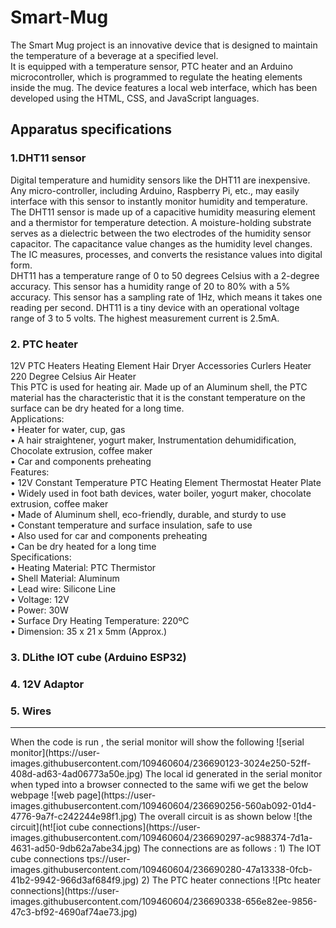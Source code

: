 # Smart-Mug
The Smart Mug project is an innovative device that is designed to maintain the temperature of a beverage at a specified level.       
It is equipped with a temperature sensor, PTC heater  and an Arduino microcontroller, which is programmed to regulate the heating elements inside the mug. The device features a local web interface, which has been developed using the HTML, CSS, and JavaScript languages.     
## Apparatus specifications        
### 1.DHT11 sensor    
Digital temperature and humidity sensors like the DHT11 are inexpensive.  Any micro-controller, including Arduino, Raspberry Pi, etc., may easily interface with this sensor to instantly monitor humidity and temperature.      
The DHT11 sensor is made up of a capacitive humidity measuring element and a thermistor for temperature detection.  A moisture-holding substrate serves as a dielectric between the two electrodes of the humidity sensor capacitor. The capacitance value changes as the humidity level changes. The IC measures, processes, and converts the resistance values into digital form.        
DHT11 has a temperature range of 0 to 50 degrees Celsius with a 2-degree accuracy. This sensor has a humidity range of 20 to 80% with a 5% accuracy. This sensor has a sampling rate of 1Hz, which means it takes one reading per second.  DHT11 is a tiny device with an operational voltage range of 3 to 5 volts. The highest measurement current is 2.5mA.         
### 2.	PTC heater    
12V PTC Heaters Heating Element Hair Dryer Accessories Curlers Heater 220 Degree Celsius Air Heater       
This PTC is used for heating air. Made up of an Aluminum shell, the PTC material has the characteristic that it is the constant temperature on the surface can be dry heated for a long time.          
Applications:    
•	Heater for water, cup, gas      
•	A hair straightener, yogurt maker, Instrumentation dehumidification, Chocolate extrusion, coffee maker     
•	Car and components preheating          
Features:    
•	12V Constant Temperature PTC Heating Element Thermostat Heater Plate      
•	Widely used in foot bath devices, water boiler, yogurt maker, chocolate extrusion, coffee maker      
•	Made of Aluminum shell, eco-friendly, durable, and sturdy to use     
•	Constant temperature and surface insulation, safe to use     
•	Also used for car and components preheating     
•	Can be dry heated for a long time           
Specifications:    
•	Heating Material: PTC Thermistor    
•	Shell Material: Aluminum    
•	Lead wire: Silicone Line    
•	Voltage: 12V    
•	Power: 30W    
•	Surface Dry Heating Temperature: 220ºC   
•	Dimension: 35 x 21 x 5mm (Approx.)    
### 3. DLithe IOT cube (Arduino ESP32)   
### 4. 12V Adaptor   
### 5. Wires
<hr>
When the code is run , the serial monitor will show the following
![serial monitor](https://user-images.githubusercontent.com/109460604/236690123-3024e250-52ff-408d-ad63-4ad06773a50e.jpg)
The local id generated in the serial monitor when typed into a browser connected to the same wifi we get the below webpage
![web page](https://user-images.githubusercontent.com/109460604/236690256-560ab092-01d4-4776-9a7f-c242244e98f1.jpg)
The overall circuit is as shown below
![the circuit](ht![iot cube connections](https://user-images.githubusercontent.com/109460604/236690297-ac988374-7d1a-4631-ad50-9db62a7abe34.jpg)
The connections are as follows :
1) The IOT cube connections
tps://user-images.githubusercontent.com/109460604/236690280-47a13338-0fcb-41b2-9942-966d3af684f9.jpg)
2) The PTC heater connections
![Ptc heater connections](https://user-images.githubusercontent.com/109460604/236690338-656e82ee-9856-47c3-bf92-4690af74ae73.jpg)



